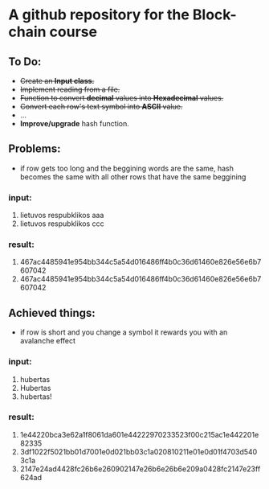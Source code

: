 # A github repository for the Block-chain course

## To Do:

- ~~Create an **Input class.**~~
- ~~Implement reading from a file.~~
- ~~Function to convert **decimal** values into **Hexadecimal** values.~~
- ~~Convert each row's text symbol into **ASCII** value.~~
- ...
- **Improve/upgrade** hash function.

## Problems:

- if row gets too long and the beggining words are the same, hash becomes the same with all other rows that have the same beggining<br>

### input:

1. lietuvos respubklikos aaa<br>
2. lietuvos respubklikos ccc<br>

### result:

1. 467ac4485941e954bb344c5a54d016486ff4b0c36d61460e826e56e6b7607042
2. 467ac4485941e954bb344c5a54d016486ff4b0c36d61460e826e56e6b7607042

## Achieved things:

- if row is short and you change a symbol it rewards you with an avalanche effect<br>

### input:

1. hubertas<br>
2. Hubertas<br>
3. hubertas!<br>

### result:

1. 1e44220bca3e62a1f8061da601e44222970233523f00c215ac1e442201e82335<br>
2. 3df1022f5021bb01d7001e0d021bb03c1a020810211e01e0d01f4703d5403c1a<br>
3. 2147e24ad4428fc26b6e260902147e26b6e26b6e209a0428fc2147e23ff624ad<br>
